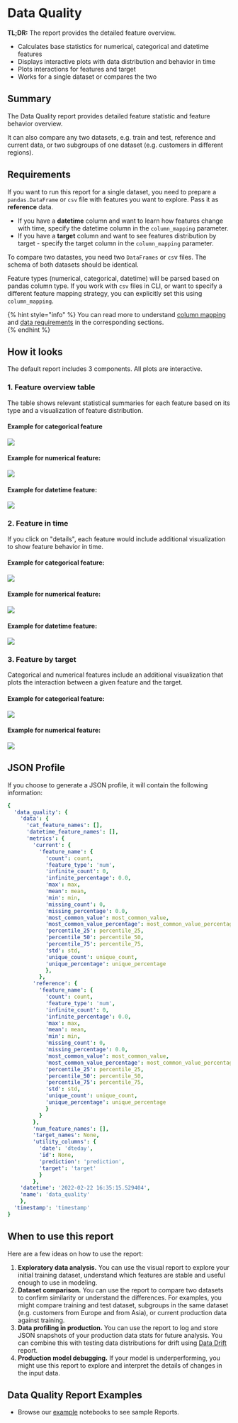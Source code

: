 # Data Quality

**TL;DR:** The report provides the detailed feature overview.

* Calculates base statistics for numerical, categorical and datetime features
* Displays interactive plots with data distribution and behavior in time
* Plots interactions for features and target
* Works for a single dataset or compares the two 

## Summary

The Data Quality report provides detailed feature statistic and feature behavior overview. 

It can also compare any two datasets, e.g. train and test, reference and current data, or two subgroups of one dataset (e.g. customers in different regions).

## Requirements

If you want to run this report for a single dataset, you need to prepare a `pandas.DataFrame` or `csv` file with features you want to explore. Pass it as **reference** data.
* If you have a **datetime** column and want to learn how features change with time, specify the datetime column in the `column_mapping` parameter.
* If you have a **target** column and want to see features distribution by target - specify the target column in the `column_mapping` parameter. 

To compare two datastes, you need two `DataFrames` or `cs`v files. The schema of both datasets should be identical.

Feature types (numerical, categorical, datetime) will be parsed based on pandas column type. If you work with `csv` files in CLI, or want to specify a different feature mapping strategy, you can explicitly set this using `column_mapping`.

{% hint style="info" %}
You can read more to understand [column mapping](../dashboards/column_mapping.md) and [data requirements](../dashboards/data_requirements.md) in the corresponding sections.  
{% endhint %}

## How it looks

The default report includes 3 components. All plots are interactive.

### 1. Feature overview table

The table shows relevant statistical summaries for each feature based on its type and a visualization of feature distribution. 

#### Example for categorical feature

![](../.gitbook/assets/reports_data_quality_overview_cat.png)

#### Example for numerical feature:

![](../.gitbook/assets/reports_data_quality_overview_num.png)

#### Example for datetime feature:

![](../.gitbook/assets/reports_data_quality_overview_datetime.png)

### 2. Feature in time

If you click on "details", each feature would include additional visualization to show feature behavior in time.

#### Example for categorical feature:

![](../.gitbook/assets/reports_data_quality_in_time_cat.png)

#### Example for numerical feature:

![](../.gitbook/assets/reports_data_quality_in_time_num.png)

#### Example for datetime feature:

![](../.gitbook/assets/reports_data_quality_in_time_datetime.png)

### 3. Feature by target 

Categorical and numerical features include an additional visualization that plots the interaction between a given feature and the target. 

#### Example for categorical feature:

![](../.gitbook/assets/reports_data_quality_by_target_cat.png)

#### Example for numerical feature:

![](../.gitbook/assets/reports_data_quality_by_target_num.png)

## JSON Profile

If you choose to generate a JSON profile, it will contain the following information:

```yaml
{
  'data_quality': {
    'data': {
      'cat_feature_names': [],
      'datetime_feature_names': [],
      'metrics': {
        'current': {
          'feature_name': {
            'count': count,
            'feature_type': 'num',
            'infinite_count': 0,
            'infinite_percentage': 0.0,
            'max': max,
            'mean': mean,
            'min': min,
            'missing_count': 0,
            'missing_percentage': 0.0,
            'most_common_value': most_common_value,
            'most_common_value_percentage': most_common_value_percentage,
            'percentile_25': percentile_25,
            'percentile_50': percentile_50,
            'percentile_75': percentile_75,
            'std': std,
            'unique_count': unique_count,
            'unique_percentage': unique_percentage
            },
          },
        'reference': {
          'feature_name': {
            'count': count,
            'feature_type': 'num',
            'infinite_count': 0,
            'infinite_percentage': 0.0,
            'max': max,
            'mean': mean,
            'min': min,
            'missing_count': 0,
            'missing_percentage': 0.0,
            'most_common_value': most_common_value,
            'most_common_value_percentage': most_common_value_percentage,
            'percentile_25': percentile_25,
            'percentile_50': percentile_50,
            'percentile_75': percentile_75,
            'std': std,
            'unique_count': unique_count,
            'unique_percentage': unique_percentage
            }
          }
        },
        'num_feature_names': [],
        'target_names': None,
        'utility_columns': {
          'date': 'dteday',
          'id': None,
          'prediction': 'prediction',
          'target': 'target'
          }
        },
    'datetime': '2022-02-22 16:35:15.529404',
    'name': 'data_quality'
    },
  'timestamp': 'timestamp'
}
```
## When to use this report

Here are a few ideas on how to use the report:

1. **Exploratory data analysis.** You can use the visual report to explore your initial training dataset, understand which features are stable and useful enough to use in modeling. 
2. **Dataset comparison.** You can use the report to compare two datasets to confirm similarity or understand the differences. For examples, you might compare training and test dataset, subgroups in the same dataset (e.g. customers from Europe and from Asia), or current production data against training.
3. **Data profiling in production.** You can use the report to log and store JSON snapshots of your production data stats for future analysis. You can combine this with testing data distributions for drift using [Data Drift](data-drift.md) report.    
4. **Production model debugging.** If your model is underperforming, you might use this report to explore and interpret the details of changes in the input data.

## Data Quality Report Examples

* Browse our [example](../get-started/examples.md) notebooks to see sample Reports.
